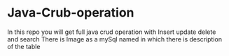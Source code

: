 # Java-Crub-operation
In this repo you will get full java crud operation with Insert update delete and search
There is Image as a mySql named in which there is description of the table
